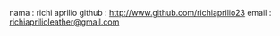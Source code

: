 
nama : richi aprilio
github : http://www.github.com/richiaprilio23
email : richiaprilioleather@gmail.com


